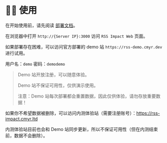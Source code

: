 # 👨‍💻 使用

<!-- TODO 完善用户使用文档 -->

在开始使用前，请先阅读 [部署文档](./deploy.md)。

在浏览器中打开 `http://{Server IP}:3000` 访问 `RSS Impact Web` 页面。

如果部署存在困难，可以访问官方部署的 demo 站 `https://rss-demo.cmyr.dev` 进行试用。

用户名：`demo` 密码：`demodemo`

> Demo 站开放注册，可以随意体验。
>
> Demo 站不保证可用性，仅供演示使用。
>
> 注意：Demo 站每次部署都会重置数据，因此仅供体验，请勿存放重要数据！

如果你不希望数据被删除，可以访问内测体验站（需要注册账号）：https://rss-impact.cmyr.ltd

内测体验站目前也会和 Demo 站同步更新，所以不保证可用性（但在内测结束前，数据不会删除）。
